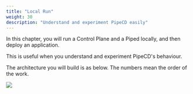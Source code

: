 ```yaml
---
title: "Local Run"
weight: 30
description: "Understand and experiment PipeCD easily"
---
```


In this chapter, you will run a Control Plane and a Piped locally, and then deploy an application.

This is useful when you understand and experiment PipeCD's behaviour.

The architecture you will build is as below. The numbers mean the order of the work.

![](/images/30-local-run/architecture.png)

